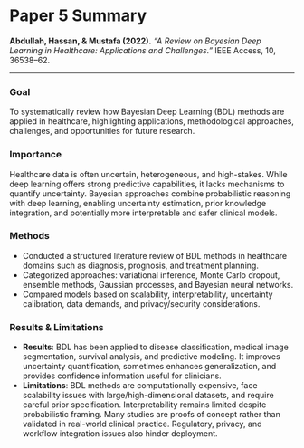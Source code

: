 # Paper 5 Summary

**Abdullah, Hassan, & Mustafa (2022).** *“A Review on Bayesian Deep Learning in Healthcare: Applications and Challenges.”* IEEE Access, 10, 36538–62.  

---

### Goal  
To systematically review how Bayesian Deep Learning (BDL) methods are applied in healthcare, highlighting applications, methodological approaches, challenges, and opportunities for future research.  

### Importance  
Healthcare data is often uncertain, heterogeneous, and high-stakes. While deep learning offers strong predictive capabilities, it lacks mechanisms to quantify uncertainty. Bayesian approaches combine probabilistic reasoning with deep learning, enabling uncertainty estimation, prior knowledge integration, and potentially more interpretable and safer clinical models.  

### Methods  
- Conducted a structured literature review of BDL methods in healthcare domains such as diagnosis, prognosis, and treatment planning.  
- Categorized approaches: variational inference, Monte Carlo dropout, ensemble methods, Gaussian processes, and Bayesian neural networks.  
- Compared models based on scalability, interpretability, uncertainty calibration, data demands, and privacy/security considerations.  

### Results & Limitations  
- **Results**: BDL has been applied to disease classification, medical image segmentation, survival analysis, and predictive modeling. It improves uncertainty quantification, sometimes enhances generalization, and provides confidence information useful for clinicians.  
- **Limitations**: BDL methods are computationally expensive, face scalability issues with large/high-dimensional datasets, and require careful prior specification. Interpretability remains limited despite probabilistic framing. Many studies are proofs of concept rather than validated in real-world clinical practice. Regulatory, privacy, and workflow integration issues also hinder deployment.  
